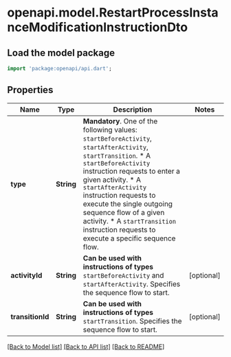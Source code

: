 # openapi.model.RestartProcessInstanceModificationInstructionDto

## Load the model package
```dart
import 'package:openapi/api.dart';
```

## Properties
Name | Type | Description | Notes
------------ | ------------- | ------------- | -------------
**type** | **String** | **Mandatory**. One of the following values: `startBeforeActivity`, `startAfterActivity`, `startTransition`.  * A `startBeforeActivity` instruction requests to enter a given activity. * A `startAfterActivity` instruction requests to execute the single outgoing sequence flow of a given activity. * A `startTransition` instruction requests to execute a specific sequence flow. | 
**activityId** | **String** | **Can be used with instructions of types** `startBeforeActivity` and `startAfterActivity`. Specifies the sequence flow to start. | [optional] 
**transitionId** | **String** | **Can be used with instructions of types** `startTransition`. Specifies the sequence flow to start. | [optional] 

[[Back to Model list]](../README.md#documentation-for-models) [[Back to API list]](../README.md#documentation-for-api-endpoints) [[Back to README]](../README.md)



